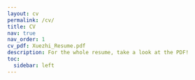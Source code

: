 ```yaml
---
layout: cv
permalink: /cv/
title: CV
nav: true
nav_order: 1
cv_pdf: Xuezhi_Resume.pdf
description: For the whole resume, take a look at the PDF! 
toc:
  sidebar: left
---
```

